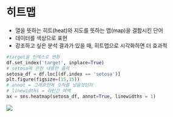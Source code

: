 # 히트맵
- 열을 뜻하는 히트(heat)와 지도를 뜻하는 맵(map)을 결합시킨 단어
- 데이터를 색상으로 표현
- 강조하고 싶은 분석 결과가 있을 때, 히트맵으로 시각화하면 더 효과적

>
```python
#target을 인덱스로 변환
df.set_index('target', inplace=True)
# setosa에 관한 내용만 출력
setosa_df = df.loc[(df.index == 'setosa')]
plt.figure(figsize=(15,15))
# annot = 그래프안에 숫자를 넣을것인지
# linewidths = 라인간 여백
ax = sns.heatmap(setosa_df, annot=True, linewidths = 1)
```

![](https://velog.velcdn.com/images/dhtkddbs01/post/e7c814da-021a-4235-9af1-37c8d3304f78/image.png)
